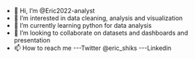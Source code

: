 - 👋 Hi, I’m @Eric2022-analyst
- 👀 I’m interested in data cleaning, analysis and visualization
- 🌱 I’m currently learning python for data analysis
- 💞️ I’m looking to collaborate on datasets and dashboards and presentation
- 📫 How to reach me ---Twitter @eric_shiks ---Linkedin 

<!---
Eric2022-analyst/Eric2022-analyst is a ✨ special ✨ repository because its `README.md` (this file) appears on your GitHub profile.
You can click the Preview link to take a look at your changes.
--->
